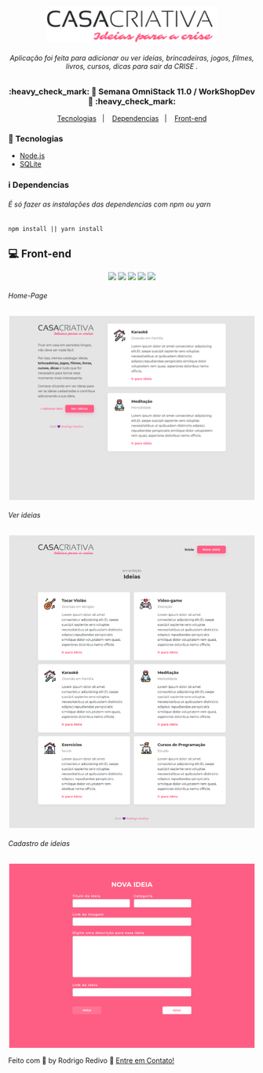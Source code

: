 <h4 align="center">
    <img alt="CasaCriativa" title="#CasaCriativa" src="https://github.com/RodrigoRedivo/WorkShopDev/blob/master/public/assets/logo.png?raw=true" width="350px" />
</h4>

###### <p align="center">Aplicação foi feita para adicionar ou ver ideias, brincadeiras, jogos, filmes, livros, cursos, dicas para sair da CRISE .</p>

<h3 align="center"> 
	:heavy_check_mark: 🚀 Semana OmniStack 11.0 / WorkShopDev 🚀 :heavy_check_mark:
</h3>

<p align="center">
  <a href="#rocket-Tecnologias">Tecnologias</a>&nbsp;&nbsp;&nbsp;|&nbsp;&nbsp;&nbsp;
  <a href="#information_source-Dependencias">Dependencias</a>&nbsp;&nbsp;&nbsp;|&nbsp;&nbsp;&nbsp;  
  <a href="#-front-end">Front-end</a>
</p>

### :rocket: Tecnologias 

- [Node.js](https://nodejs.org/en/)
- [SQLite](https://www.sqlite.org/index.html)

### :information_source: Dependencias

###### É só fazer as instalações das dependencias com npm ou yarn

```
npm install || yarn install
```

## 💻 Front-end
<p align="center">
  <img src="https://img.shields.io/badge/node-%3E%3D%206.0.0-brightgreen"> 
  <img src="https://img.shields.io/badge/express-^4.17.1-brightgreen"/>
  <img src="https://img.shields.io/badge/sqlite3-^4.1.1-brightgreen"/>
  <img src="https://img.shields.io/badge/nodemon-^2.0.2-brightgreen"/>
  <img src="https://img.shields.io/badge/nunjucks-^3.2.1-brightgreen"/>
</p>

###### Home-Page
<p align="center">
    <img src="https://github.com/RodrigoRedivo/WorkShopDev/blob/master/assets/home.png" width="500px">
</p>

###### Ver ideias
<p align="center">
    <img src="https://github.com/RodrigoRedivo/WorkShopDev/blob/master/assets/ideas.png?raw=true" width="500px">
</p>

###### Cadastro de ideias
<p align="center">
    <img src="https://github.com/RodrigoRedivo/WorkShopDev/blob/master/assets/modal.png" width="500px">
</p>

Feito com 💜 by Rodrigo Redivo 🤝 [Entre em Contato!](https://www.linkedin.com/in/rodrigo-redivo/)
